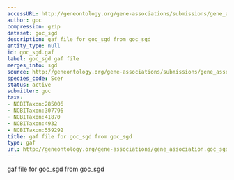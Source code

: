 ```yaml
---
accessURL: http://geneontology.org/gene-associations/submissions/gene_association.goc_sgd.gz
author: goc
compression: gzip
dataset: goc_sgd
description: gaf file for goc_sgd from goc_sgd
entity_type: null
id: goc_sgd.gaf
label: goc_sgd gaf file
merges_into: sgd
source: http://geneontology.org/gene-associations/submissions/gene_association.goc_sgd.gz
species_code: Scer
status: active
submitter: goc
taxa:
- NCBITaxon:285006
- NCBITaxon:307796
- NCBITaxon:41870
- NCBITaxon:4932
- NCBITaxon:559292
title: gaf file for goc_sgd from goc_sgd
type: gaf
url: http://geneontology.org/gene-associations/gene_association.goc_sgd.gz
---
```


gaf file for goc_sgd from goc_sgd